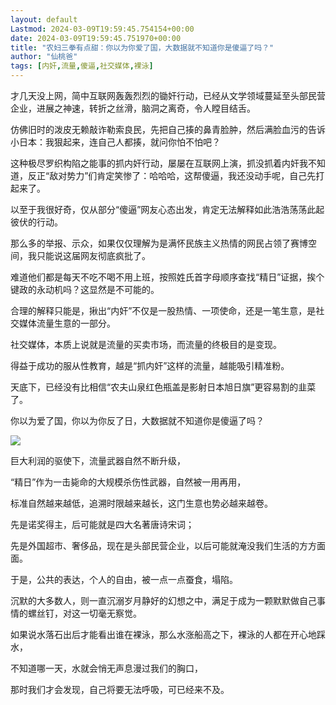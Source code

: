 ```yaml
---
layout: default
Lastmod: 2024-03-09T19:59:45.754154+00:00
date: 2024-03-09T19:59:45.751970+00:00
title: "农妇三拳有点甜：你以为你爱了国，大数据就不知道你是傻逼了吗？"
author: "仙桃爸"
tags: [内奸,流量,傻逼,社交媒体,裸泳]
---
```


才几天没上网，简中互联网轰轰烈烈的锄奸行动，已经从文学领域蔓延至头部民营企业，进展之神速，转折之丝滑，脑洞之离奇，令人瞠目结舌。

仿佛旧时的泼皮无赖敲诈勒索良民，先把自己揍的鼻青脸肿，然后满脸血污的告诉小日本：我狠起来，连自己人都揍，就问你怕不怕吧？

这种极尽罗织构陷之能事的抓内奸行动，屡屡在互联网上演，抓没抓着内奸我不知道，反正“敌对势力”们肯定笑惨了：哈哈哈，这帮傻逼，我还没动手呢，自己先打起来了。

以至于我很好奇，仅从部分“傻逼”网友心态出发，肯定无法解释如此浩浩荡荡此起彼伏的行动。

那么多的举报、示众，如果仅仅理解为是满怀民族主义热情的网民占领了赛博空间，我只能说这届网友彻底疯批了。

难道他们都是每天不吃不喝不用上班，按照姓氏首字母顺序查找“精日”证据，挨个键政的永动机吗？这显然是不可能的。

合理的解释只能是，揪出“内奸”不仅是一股热情、一项使命，还是一笔生意，是社交媒体流量生意的一部分。

社交媒体，本质上说就是流量的买卖市场，而流量的终极目的是变现。

得益于成功的服从性教育，越是“抓内奸”这样的流量，越能吸引精准粉。

天底下，已经没有比相信“农夫山泉红色瓶盖是影射日本旭日旗”更容易割的韭菜了。

你以为爱了国，你以为你反了日，大数据就不知道你是傻逼了吗？

![](https://images.weserv.nl/?url=https%3A//mmbiz.qpic.cn/mmbiz_jpg/1ZY7dDiaFxdlbpsXfzicXj96xnlicdqFvs7Yz46G6VGaISZfdpbNoYa8qF1kAicfj8Ej1FL1WywRSLZs17aUrv8Jvg/640%3Fwx_fmt%3Djpeg%26from%3Dappmsg)

巨大利润的驱使下，流量武器自然不断升级，

“精日”作为一击毙命的大规模杀伤性武器，自然被一用再用，

标准自然越来越低，追溯时限越来越长，这门生意也势必越来越卷。

先是诺奖得主，后可能就是四大名著唐诗宋词；

先是外国超市、奢侈品，现在是头部民营企业，以后可能就淹没我们生活的方方面面。

于是，公共的表达，个人的自由，被一点一点蚕食，塌陷。

沉默的大多数人，则一直沉溺岁月静好的幻想之中，满足于成为一颗默默做自己事情的螺丝钉，对这一切毫无察觉。

如果说水落石出后才能看出谁在裸泳，那么水涨船高之下，裸泳的人都在开心地踩水，

不知道哪一天，水就会悄无声息漫过我们的胸口，

那时我们才会发现，自己将要无法呼吸，可已经来不及。

